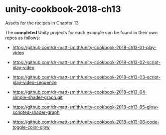 # unity-cookbook-2018-ch13
Assets for the recipes in Chapter 13

The **completed** Unity projects for each example can be found in their own repos as follows:

- https://github.com/dr-matt-smith/unity-cookbook-2018-ch13-01-play-video

- https://github.com/dr-matt-smith/unity-cookbook-2018-ch13-02-script-play-video

- https://github.com/dr-matt-smith/unity-cookbook-2018-ch13-03-script-play-video-sequence

- https://github.com/dr-matt-smith/unity-cookbook-2018-ch13-04-simple-shader-graph.git

- https://github.com/dr-matt-smith/unity-cookbook-2018-ch13-05-glow-scripted-shader-graph

- https://github.com/dr-matt-smith/unity-cookbook-2018-ch13-06-code-toggle-color-glow
